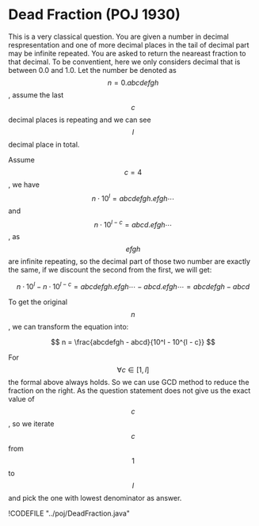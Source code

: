 # Dead Fraction (POJ 1930)

This is a very classical question. You are given a number in decimal respresentation and one of more
decimal places in the tail of decimal part may be infinite repeated. You are asked to return the neareast
fraction to that decimal. To be conventient, here we only considers decimal that is between 0.0 and 1.0.
Let the number be denoted as $$n = 0.abcdefgh$$, assume the last $$c$$ decimal places is repeating and we
can see $$l$$ decimal place in total.

Assume $$c = 4$$, we have $$n\cdot 10^l = abcdefgh.efgh\cdots$$ and $$n\cdot 10^{l - c} = abcd.efgh\cdots$$, 
as $$efgh$$ are infinite repeating, so the decimal part of those two number are exactly the same,
if we discount the second from the first, we will get:

$$
n\cdot 10^l - n\cdot 10^{l - c} = abcdefgh.efgh\cdots - abcd.efgh\cdots = abcdefgh - abcd
$$

To get the original $$n$$, we can transform the equation into:

$$
n = \frac{abcdefgh - abcd}{10^l - 10^{l - c}}
$$

For $$\forall c \in [1, l]$$ the formal above always holds. So we can use GCD method to reduce the fraction on the
right.  As the question statement does not give us the exact value of $$c$$, so we iterate $$c$$
from $$1$$ to $$l$$ and pick the one with lowest denominator as answer.

!CODEFILE "../poj/DeadFraction.java"

